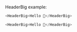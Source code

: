 HeaderBig example:

```js
<HeaderBig>Hello 🍕</HeaderBig>
```

```js noeditor
<HeaderBig>Hello 🍕</HeaderBig>
```